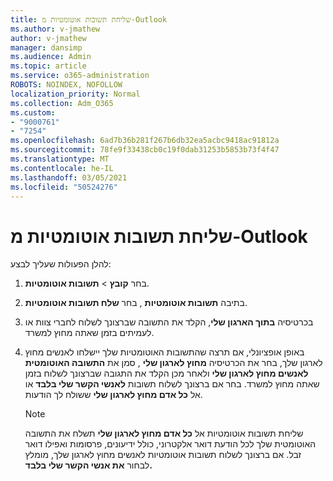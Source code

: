 ```yaml
---
title: שליחת תשובות אוטומטיות מ-Outlook
ms.author: v-jmathew
author: v-jmathew
manager: dansimp
ms.audience: Admin
ms.topic: article
ms.service: o365-administration
ROBOTS: NOINDEX, NOFOLLOW
localization_priority: Normal
ms.collection: Adm_O365
ms.custom:
- "9000761"
- "7254"
ms.openlocfilehash: 6ad7b36b281f267b6db32ea5acbc9418ac91812a
ms.sourcegitcommit: 78fe9f33438cb0c19f0dab31253b5853b73f4f47
ms.translationtype: MT
ms.contentlocale: he-IL
ms.lasthandoff: 03/05/2021
ms.locfileid: "50524276"
---
```

# <a name="send-automatic-replies-from-outlook"></a>שליחת תשובות אוטומטיות מ-Outlook

להלן הפעולות שעליך לבצע:

1. בחר **קובץ**  >  **תשובות אוטומטיות**.
2. בתיבה **תשובות אוטומטיות** , בחר **שלח תשובות אוטומטיות**.
3. בכרטיסיה **בתוך הארגון שלי**, הקלד את התשובה שברצונך לשלוח לחברי צוות או לעמיתים בזמן שאתה מחוץ למשרד.
4. באופן אופציונלי, אם תרצה שהתשובות האוטומטיות שלך יישלחו לאנשים מחוץ לארגון שלך, בחר את הכרטיסיה **מחוץ לארגון שלי** , סמן את **התשובה האוטומטית לאנשים מחוץ לארגון שלי** ולאחר מכן הקלד את התגובה שברצונך לשלוח בזמן שאתה מחוץ למשרד. בחר אם ברצונך לשלוח תשובות **לאנשי הקשר שלי בלבד** או אל **כל אדם מחוץ לארגון שלי** ששולח לך הודעות.

    > [!NOTE]
    > שליחת תשובות אוטומטיות אל **כל אדם מחוץ לארגון שלי** תשלח את התשובה האוטומטית שלך לכל הודעת דואר אלקטרוני, כולל ידיעונים, פרסומות ואפילו דואר זבל. אם ברצונך לשלוח תשובות אוטומטיות לאנשים מחוץ לארגון שלך, מומלץ לבחור **את אנשי הקשר שלי בלבד.**
